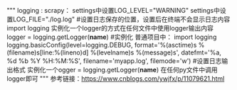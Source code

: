 """
logging :
    scrapy：
        settings中设置LOG_LEVEL="WARNING"
        settings中设置LOG_FILE="./log.log" #设置日志保存的位置，设置后在终端不会显示日志内容
        import logging 实例化一个logger的方式在任何文件中使用logger输出内容
                logger = logging.getLogger(__name__) #实例化
    普通项目中：
        import logging
        logging.basicConfig(level=logging.DEBUG,
                format='%(asctime)s %(filename)s[line:%(lineno)d] %(levelname)s %(message)s',
                datefmt='%a, %d %b %Y %H:%M:%S',
                filename='myapp.log',
                filemode='w') #设置日志输出格式
        实例化一个ogger = logging.getLogger(__name__)
        在任何py文件中调用logger即可
"""
参考链接：https://www.cnblogs.com/ywjfx/p/11079621.html